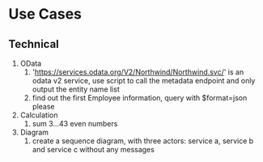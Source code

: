 # Use Cases

## Technical

1. OData
   1. 'https://services.odata.org/V2/Northwind/Northwind.svc/' is an odata v2 service, use script to call the metadata endpoint and only output the entity name list
   2. find out the first Employee information, query with $format=json please
2. Calculation
   1. sum 3...43 even numbers
3. Diagram
   1. create a sequence diagram, with three actors: service a, service b and service c without any messages